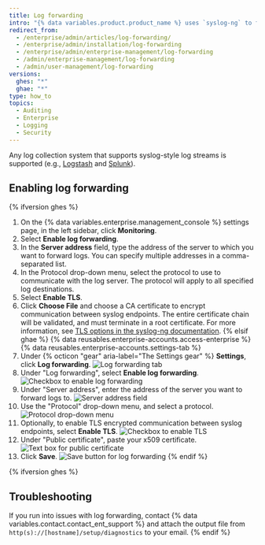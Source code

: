 ```yaml
---
title: Log forwarding
intro: "{% data variables.product.product_name %} uses `syslog-ng` to forward {% ifversion ghes %}system{% elsif ghae %}Git{% endif %} and application logs to the server you specify."
redirect_from:
  - /enterprise/admin/articles/log-forwarding/
  - /enterprise/admin/installation/log-forwarding
  - /enterprise/admin/enterprise-management/log-forwarding
  - /admin/enterprise-management/log-forwarding
  - /admin/user-management/log-forwarding
versions:
  ghes: "*"
  ghae: "*"
type: how_to
topics:
  - Auditing
  - Enterprise
  - Logging
  - Security
---
```


Any log collection system that supports syslog-style log streams is supported (e.g., [Logstash](http://logstash.net/) and [Splunk](http://docs.splunk.com/Documentation/Splunk/latest/Data/Monitornetworkports)).

## Enabling log forwarding

{% ifversion ghes %}

1. On the {% data variables.enterprise.management_console %} settings page, in the left sidebar, click **Monitoring**.
1. Select **Enable log forwarding**.
1. In the **Server address** field, type the address of the server to which you want to forward logs. You can specify multiple addresses in a comma-separated list.
1. In the Protocol drop-down menu, select the protocol to use to communicate with the log server. The protocol will apply to all specified log destinations.
1. Select **Enable TLS**.
1. Click **Choose File** and choose a CA certificate to encrypt communication between syslog endpoints. The entire certificate chain will be validated, and must terminate in a root certificate. For more information, see [TLS options in the syslog-ng documentation](https://support.oneidentity.com/technical-documents/syslog-ng-open-source-edition/3.16/administration-guide/56#TOPIC-956599).
   {% elsif ghae %}
   {% data reusables.enterprise-accounts.access-enterprise %}
   {% data reusables.enterprise-accounts.settings-tab %}
1. Under {% octicon "gear" aria-label="The Settings gear" %} **Settings**, click **Log forwarding**.
   ![Log forwarding tab](/assets/images/enterprise/business-accounts/log-forwarding-tab.png)
1. Under "Log forwarding", select **Enable log forwarding**.
   ![Checkbox to enable log forwarding](/assets/images/enterprise/business-accounts/enable-log-forwarding-checkbox.png)
1. Under "Server address", enter the address of the server you want to forward logs to.
   ![Server address field](/assets/images/enterprise/business-accounts/server-address-field.png)
1. Use the "Protocol" drop-down menu, and select a protocol.
   ![Protocol drop-down menu](/assets/images/enterprise/business-accounts/protocol-drop-down-menu.png)
1. Optionally, to enable TLS encrypted communication between syslog endpoints, select **Enable TLS**.
   ![Checkbox to enable TLS](/assets/images/enterprise/business-accounts/enable-tls-checkbox.png)
1. Under "Public certificate", paste your x509 certificate.
   ![Text box for public certificate](/assets/images/enterprise/business-accounts/public-certificate-text-box.png)
1. Click **Save**.
   ![Save button for log forwarding](/assets/images/enterprise/business-accounts/save-button-log-forwarding.png)
   {% endif %}

{% ifversion ghes %}

## Troubleshooting

If you run into issues with log forwarding, contact {% data variables.contact.contact_ent_support %} and attach the output file from `http(s)://[hostname]/setup/diagnostics` to your email.
{% endif %}
